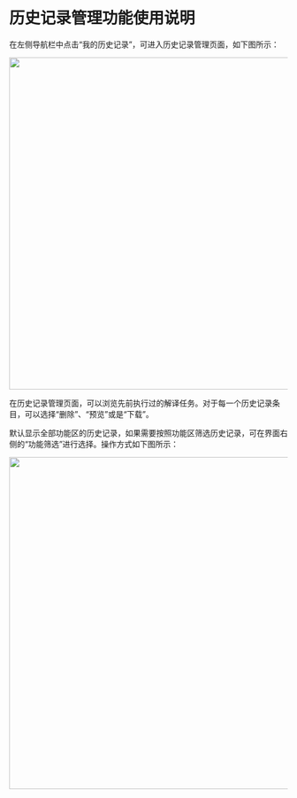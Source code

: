 # 历史记录管理功能使用说明

在左侧导航栏中点击“我的历史记录”，可进入历史记录管理页面，如下图所示：

<p align="center">
    <img src="https://user-images.githubusercontent.com/21275753/199153291-b904783c-3b4f-43f8-919e-a61dc8a94bb9.png" width = "600" />
</p>

在历史记录管理页面，可以浏览先前执行过的解译任务。对于每一个历史记录条目，可以选择“删除”、“预览”或是“下载”。

默认显示全部功能区的历史记录，如果需要按照功能区筛选历史记录，可在界面右侧的“功能筛选”进行选择。操作方式如下图所示：

<p align="center">
    <img src="https://user-images.githubusercontent.com/21275753/199154739-bde46e5f-c60d-4b26-b344-aefea9fff8b4.gif" width = "600" />
</p>
